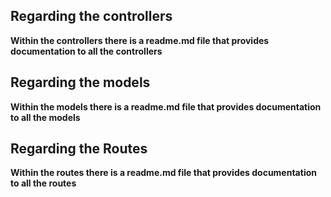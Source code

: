 ## Regarding the controllers 
**Within the controllers there is a readme.md file that provides documentation to all the controllers**

## Regarding the models
**Within the models there is a readme.md file that provides documentation to all the models**

## Regarding the Routes
**Within the routes there is a readme.md file that provides documentation to all the routes**


 

